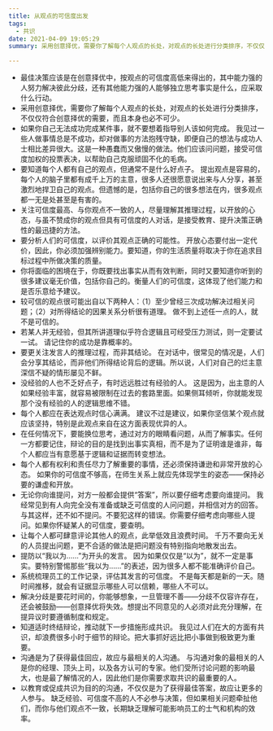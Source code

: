 ```yaml
---
title: 从观点的可信度出发
tags:
  - 共识
date: 2021-04-09 19:05:29
summary: 采用创意择优，需要你了解每个人观点的长处，对观点的长处进行分类排序，不仅仅符合创意择优的需要，而且本身也必不可少。

---
```



- 最佳决策应该是在创意择优中，按观点的可信度高低来得出的，其中能力强的人努力解决彼此分歧，还有其他能力强的人能够独立思考事实是什么，应采取什么行动。
- 采用创意择优，需要你了解每个人观点的长处，对观点的长处进行分类排序，不仅仅符合创意择优的需要，而且本身也必不可少。
- 如果你自己无法成功完成某件事，就不要想着指导别人该如何完成。 我见过一些人做事情总是不成功，却对做事的方法抱残守缺，即便自己的想法与成功人士相比差异很大。这是一种愚蠢而又傲慢的做法。他们应该问问题，接受可信度加权的投票表决，以帮助自己克服顽固不化的毛病。
- 要知道每个人都有自己的观点，但通常不是什么好点子。 提出观点是容易的，每个人的脑子里都有成千上万的主意，很多人还很愿意说出来与人分享，甚至激烈地捍卫自己的观点。但遗憾的是，包括你自己的很多想法在内，很多观点都一无是处甚至是有害的。
- 关注可信度最高、与你观点不一致的人，尽量理解其推理过程，以开放的心态，与虽不赞成你的观点但具有可信度的人对话，是接受教育、提升决策正确性的最迅捷的方法。
- 要分析人们的可信度，以评价其观点正确的可能性。 开放心态要付出一定代价，因此，你必须加强辨别能力。要知道，你的生活质量将取决于你在追求目标过程中所做决策的质量。
- 你将面临的困境在于，你既要找出事实从而有效判断，同时又要知道你听到的很多建议毫无价值，包括你自己的。衡量人们的可信度，这体现了他们能力和是否乐意给予建议。
- 较可信的观点很可能出自以下两种人：（1）至少曾经三次成功解决过相关问题；（2）对所得结论的因果关系分析很有道理。 做不到上述任一点的人，就不是可信的。
- 若某人并无经验，但其所讲道理似乎符合逻辑且可经受压力测试，则一定要试一试。 请记住你的成功是靠概率的。
- 要更关注发言人的推理过程，而非其结论。 在对话中，很常见的情况是，人们会分享其结论，而非他们所得结论背后的逻辑。所以说，人们对自己的烂主意深信不疑的情形屡见不鲜。
- 没经验的人也不乏好点子，有时远远胜过有经验的人。 这是因为，出主意的人如果经验丰富，就容易被限制在过去的套路里面。如果侧耳倾听，你就能发现那个没有经验的人的逻辑思维不错。
- 每个人都应在表达观点时信心满满。 建议不过是建议，如果你坚信某个观点就应该坚持，特别是此观点来自在这方面表现优异的人。
- 在任何情况下，要能换位思考，通过对方的眼睛看问题，从而了解事实。任何一方都要记住，辩论的目的是找到出事实真相，而不是为了证明谁是谁非，每个人都应当有意愿基于逻辑和证据而转变想法。
- 每个人都有权利和责任尽力了解重要的事情，还必须保持谦逊和非常开放的心态。 如果你的可信度不够高，在师生关系上就应先体现学生的姿态——保持必要的谦虚和开放。
- 无论你向谁提问，对方一般都会提供“答案”，所以要仔细考虑要向谁提问。 我经常见到有人向完全没有准备或缺乏可信度的人问问题，并相信对方的回答。与其这样，还不如不提问。不要犯这样的错误。你需要仔细考虑向哪些人提问。如果你怀疑某人的可信度，要查明。
- 让每个人都可肆意评论其他人的观点，此举低效且浪费时间。 千万不要向无关的人员提出问题，更不合适的做法是把问题没有特别指向地散发出去。
- 提防以“我以为……”为开头的发言。 因为如果仅仅是“以为”，就不一定是事实。要特别警惕那些“我以为……”的表述，因为很多人都不能准确评价自己。
- 系统梳理员工的工作记录，评估其发言的可信度。 不是每天都是新的一天。随时间推移，就会有证据显示哪些人可以信赖，哪些人不可以。
- 解决分歧是要花时间的，你能够想象，一旦管理不善——分歧不仅容许存在，还会被鼓励——创意择优将失效。想提出不同意见的人必须对此充分理解，在提异议时要遵循制度和规定。
- 知道适时终结辩论，推动就下一步措施形成共识。 我见过人们在大的方面有共识，却浪费很多小时于细节的辩论。把大事抓好远比把小事做到极致更为重要。
- 沟通是为了获得最佳回应，故应与最相关的人沟通。 与沟通对象的最相关的人是你的经理、顶头上司，以及各方认可的专家。他们受所讨论问题的影响最大，也是最了解情况的人，因此他们是你需要求取共识的最重要的人。
- 以教育或促成共识为目的的沟通，不仅仅是为了获得最佳答案，故应让更多的人参与。 缺乏经验、可信度不高的人不必参与决策，但如果相关问题牵扯他们，而你与他们观点不一致，长期缺乏理解可能影响员工的士气和机构的效率。